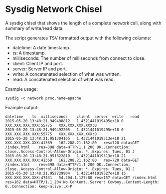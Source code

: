 # Sysdig Network Chisel

A sysdig chisel that shows the length of a complete network call, along with
summary of write/read data.

The script generates TSV formatted output with the following columns:

 * datetime: A date timestamp.
 * ts: A timestamp.
 * milliseconds: The number of milliseconds from connect to close.
 * client: Client IP and port.
 * server: Server IP and port.
 * write: A concatenated selection of what was written.
 * read: A concatenated selection of what was read.

Example usage:

    sysdig -c network proc.name=apache

Example output:

```
datetime	ts	milliseconds	client	server	write	read
2015-05-20 13:48:21.949488812	1.4321441019495e+18	0	XXX.XXX.XXX.XXX:55775	XXX.XXX.XXX.XXX:0		
2015-05-20 13:48:21.949492205	1.4321441019495e+18	0	XXX.XXX.XXX.XXX:55775	XXX.XXX.XXX.XXX:0		
2015-05-20 13:48:21.951304165	1.4321441019513e+18	21	XXX.XXX.XXX.XXX:41369	162.208.21.162:80	res=720 data=GET /index.html	res=398 data=HTTP/1.1 200 OK..Connection: close..Access-Control-Allow-Origin: *..Expires: Tues, 01 J
2015-05-20 13:48:21.951322810	1.4321441019513e+18	21	XXX.XXX.XXX.XXX:41369	162.208.21.162:80	res=720 data=GET /index.html	res=398 data=HTTP/1.1 200 OK..Connection: close..Access-Control-Allow-Origin: *..Expires: Tues, 01 J
2015-05-20 13:48:21.952729904	1.4321441019527e+18	15	XXX.XXX.XXX.XXX:47431	54.204.1.127:80	res=157 data=GET /index.html	res=162 data=HTTP/1.1 204 No Content..Server: Cowboy..Content-Length: 0..Connection: keep-alive..X-P
```
